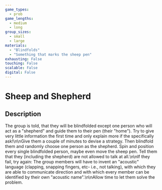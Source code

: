 ```yaml
---
game_types:
  - prob
game_lengths:
  - medium
  - long
group_sizes:
  - small
  - large
materials:
  - "Blindfolds"
  - "Something that marks the sheep pen"
exhausting: False
touching: False
scalable: False
digital: False
---
```

# Sheep and Shepherd

## Description
The group is told, that they will be blindfolded except one person who will act as a \"shepherd\" and guide them to their pen (their \"home\"). Try to give very little information the first time and only explain more if the specifically ask!\n\nGive them a couple of minutes to devise a strategy. Then blindfold them and randomly choose one person as the shepherd. Spin and position every single blindfolded person, maybe even move the sheep pen. Tell them that they (including the shepherd) are not allowed to talk at all.\n\nIf they fail, try again: The group members will have to invent an "acoustic" language (clapping, snapping fingers, etc- i.e., not talking), with which they are able to communicate direction and with which every member can be identified by their own "acoustic name".\n\nAllow time to let them solve the problem.
